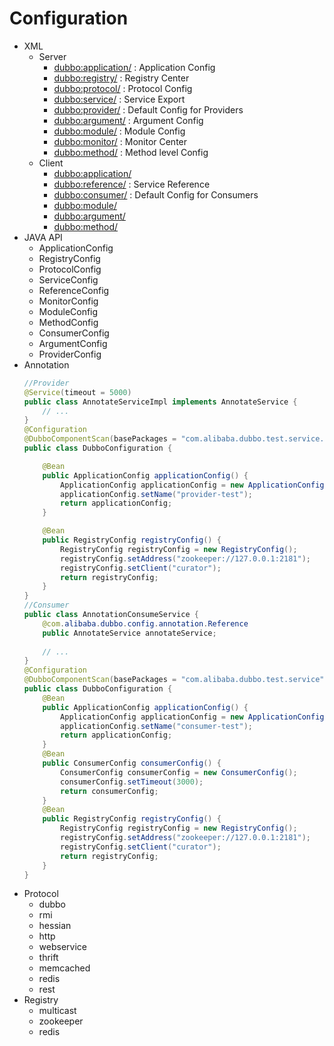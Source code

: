 # Configuration
- XML
    - Server
        - <dubbo:application/> : Application Config
        - <dubbo:registry/> : Registry Center
        - <dubbo:protocol/> : Protocol Config
        - <dubbo:service/> : Service Export
        - <dubbo:provider/> : Default Config for Providers
        - <dubbo:argument/> : Argument Config
        - <dubbo:module/> : Module Config
        - <dubbo:monitor/> : Monitor Center
        - <dubbo:method/> : Method level Config
    - Client
        - <dubbo:application/>
        - <dubbo:reference/> : Service Reference
        - <dubbo:consumer/> : Default Config for Consumers
        - <dubbo:module/>
        - <dubbo:argument/>
        - <dubbo:method/>
- JAVA API
    - ApplicationConfig
    - RegistryConfig 
    - ProtocolConfig
    - ServiceConfig
    - ReferenceConfig
    - MonitorConfig
    - ModuleConfig
    - MethodConfig
    - ConsumerConfig
    - ArgumentConfig
    - ProviderConfig
- Annotation
    ```java
    //Provider
    @Service(timeout = 5000)
    public class AnnotateServiceImpl implements AnnotateService { 
        // ...
    }
    @Configuration
    @DubboComponentScan(basePackages = "com.alibaba.dubbo.test.service.impl")
    public class DubboConfiguration {

        @Bean
        public ApplicationConfig applicationConfig() {
            ApplicationConfig applicationConfig = new ApplicationConfig();
            applicationConfig.setName("provider-test");
            return applicationConfig;
        }

        @Bean
        public RegistryConfig registryConfig() {
            RegistryConfig registryConfig = new RegistryConfig();
            registryConfig.setAddress("zookeeper://127.0.0.1:2181");
            registryConfig.setClient("curator");
            return registryConfig;
        }
    }
    //Consumer
    public class AnnotationConsumeService {
        @com.alibaba.dubbo.config.annotation.Reference
        public AnnotateService annotateService;
        
        // ...
    }
    @Configuration
    @DubboComponentScan(basePackages = "com.alibaba.dubbo.test.service")
    public class DubboConfiguration {
        @Bean
        public ApplicationConfig applicationConfig() {
            ApplicationConfig applicationConfig = new ApplicationConfig();
            applicationConfig.setName("consumer-test");
            return applicationConfig;
        }
        @Bean
        public ConsumerConfig consumerConfig() {
            ConsumerConfig consumerConfig = new ConsumerConfig();
            consumerConfig.setTimeout(3000);
            return consumerConfig;
        }
        @Bean
        public RegistryConfig registryConfig() {
            RegistryConfig registryConfig = new RegistryConfig();
            registryConfig.setAddress("zookeeper://127.0.0.1:2181");
            registryConfig.setClient("curator");
            return registryConfig;
        }
    }
    ```
- Protocol
    - dubbo
    - rmi
    - hessian
    - http
    - webservice
    - thrift
    - memcached
    - redis
    - rest
- Registry
    - multicast
    - zookeeper
    - redis